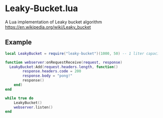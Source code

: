 # Leaky-Bucket.lua
A Lua implementation of Leaky bucket algorithm https://en.wikipedia.org/wiki/Leaky_bucket

## Example

```lua
local LeakyBucket = require("leaky-bucket")(1000, 50) -- 1 liter capacity, 50 milliliters per second bandwidth

function webserver:onRequestReceive(request, response)
  LeakyBucket:Add(request.headers.length, function()
		response.headers.code = 200
		response.body = "pong!"
		response()
	end)
end

while true do
	LeakyBucket()
	webserver.listen()
end
```

